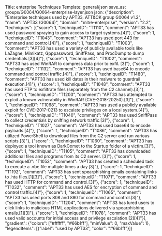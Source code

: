 Title: enterprise Techniques
Template: general/json
save_as: groups/G0064/G0064-enterprise-layer.json
json: {"description": "Enterprise techniques used by APT33, ATT&CK group G0064 v1.2", "name": "APT33 (G0064)", "domain": "mitre-enterprise", "version": "2.2", "techniques": [{"score": 1, "techniqueID": "T1110", "comment": "APT33 has used password spraying to gain access to target systems.[4]"}, {"score": 1, "techniqueID": "T1043", "comment": "APT33 has used port 443 for command and control.[4]"}, {"score": 1, "techniqueID": "T1003", "comment": "APT33 has used a variety of publicly available tools like LaZagne, Mimikatz, Gpppassword, SniffPass, and ProcDump to dump credentials.[3][4]"}, {"score": 1, "techniqueID": "T1002", "comment": "APT33 has used WinRAR to compress data prior to exfil. [3]"}, {"score": 1, "techniqueID": "T1132", "comment": "APT33 has used base64 to encode command and control traffic.[4]"}, {"score": 1, "techniqueID": "T1480", "comment": "APT33 has used kill dates in their malware to guardrail execution.[4]"}, {"score": 1, "techniqueID": "T1048", "comment": "APT33 has used FTP to exfiltrate files (separately from the C2 channel).[3]"}, {"score": 1, "techniqueID": "T1203", "comment": "APT33 has attempted to exploit a known vulnerability in WinRAR (CVE-2018-20250).[3]"}, {"score": 1, "techniqueID": "T1068", "comment": "APT33 has used a publicly available exploit for CVE-2017-0213 to escalate privileges on a local system.[4]"}, {"score": 1, "techniqueID": "T1040", "comment": "APT33 has used SniffPass to collect credentials by sniffing network traffic.[3]"}, {"score": 1, "techniqueID": "T1027", "comment": "APT33 has used base64 to encode payloads.[4]"}, {"score": 1, "techniqueID": "T1086", "comment": "APT33 has utilized PowerShell to download files from the C2 server and run various scripts.[3]"}, {"score": 1, "techniqueID": "T1060", "comment": "APT33 has deployed a tool known as DarkComet to the Startup folder of a victim.[3]"}, {"score": 1, "techniqueID": "T1105", "comment": "APT33 has downloaded additional files and programs from its C2 server. [3]"}, {"score": 1, "techniqueID": "T1053", "comment": "APT33 has created a scheduled task to execute a .vbe file multiple times a day.[3]"}, {"score": 1, "techniqueID": "T1192", "comment": "APT33 has sent spearphishing emails containing links to .hta files.[1][3]"}, {"score": 1, "techniqueID": "T1071", "comment": "APT33 has used HTTP for command and control.[3]"}, {"score": 1, "techniqueID": "T1032", "comment": "APT33 has used AES for encryption of command and control traffic.[4]"}, {"score": 1, "techniqueID": "T1065", "comment": "APT33 has used ports 808 and 880 for command and control.[3]"}, {"score": 1, "techniqueID": "T1204", "comment": "APT33 has lured users to click links to malicious HTML applications delivered via spearphishing emails.[1][3]"}, {"score": 1, "techniqueID": "T1078", "comment": "APT33 has used valid accounts for initial access and privilege escalation.[2][4]"}], "gradient": {"colors": ["#ffffff", "#66b1ff"], "minValue": 0, "maxValue": 1}, "legendItems": [{"label": "used by APT33", "color": "#66b1ff"}]}